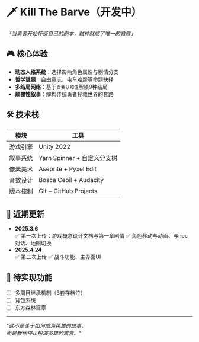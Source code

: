 # 🗡️ Kill The Barve（开发中）  
_「当勇者开始怀疑自己的剧本，弑神就成了唯一的救赎」_  

## 🎮 核心体验
- ​**动态人格系统**：选择影响角色属性与剧情分支  
- ​**哲学谜题**：自由意志、电车难题等命题抉择  
- ​**多结局网络**：基于`自我认知值`解锁9种结局  
- ​**颠覆性叙事**：解构传统勇者拯救世界的套路

## 🛠️ 技术栈
| 模块         | 工具                          |
|--------------|------------------------------|
| 游戏引擎     | Unity 2022                   |
| 叙事系统     | Yarn Spinner + 自定义分支树   |
| 像素美术     | Aseprite + Pyxel Edit        |
| 音效设计     | Bosca Ceoil + Audacity       |
| 版本控制     | Git + GitHub Projects        |

## 📆 近期更新
- ​**2025.3.6**  
  ✅ 第一次上传：游戏概念设计文档与第一章剧情 
  ✅ 角色移动与动画、与npc对话、地图切换
- ​**2025.4.24**  
  ✅ 第二次上传 
  ✅ 战斗功能、主界面UI

## 🚧 待实现功能 
- [ ] 多周目继承机制（3套存档位）
- [ ] 背包系统 
- [ ] 东方森林篇章   

---

_"这不是关于如何成为英雄的故事，  
而是教你停止扮演英雄的寓言。"_  

